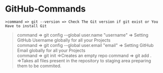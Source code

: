 # GitHub-Commands
```>command => git --version => Check The Git version if git exist or You Have to install Git```<br>
>command => git config --global user.name "username" => Setting GitHub Username globally for all your Projects<br>
>command => git config --global user.email "email" => Setting GitHub Email globally for all your Projects<br>
>command => git init =>Creates an empty repo
>command => git add . =>Takes all files present in the repository to staging area preparing them to be commited.
